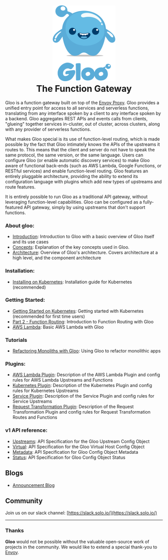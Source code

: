 

<h1 align="center">
    <img src="docs/Gloo-01.png" alt="Gloo" width="200" height="242">
  <br>
  The Function Gateway
</h1>

Gloo is a function gateway built on top of the [Envoy Proxy](https://www.Envoyproxy.io). Gloo provides a unified entry point for access to all services and serverless functions, translating from any interface spoken by a client to any interface spoken by a backend. Gloo aggregates REST APIs and events calls from clients, "glueing" together services in-cluster, out of cluster, across clusters, along with any provider of serverless functions.

What makes Gloo special is its use of function-level routing, which is made possible by the fact that Gloo intimately knows the APIs of the upstreams it routes to. This means that the client and server do not have to speak the same protocol, the same version, or the same language. Users can configure Gloo (or enable automatic discovery services) to make Gloo aware of functional back-ends (such as AWS Lambda, Google Functions, or RESTful services) and enable function-level routing. Gloo features an entirely pluggable architecture, providing the ability to extend its configuration language with plugins which add new types of upstreams and route features.

It is entirely possible to run Gloo as a traditional API gateway, without leveraging function-level capabilities. Gloo can be configured as a fully-featured API gateway, simply by using upstreams that don't support functions.

### About gloo:
* [Introduction](docs/introduction/introduction.md): Introduction to Gloo with a basic overview of Gloo itself and its use cases 
* [Concepts](docs/introduction/concepts.md): Explanation of the key concepts used in Gloo.
* [Architecture](docs/introduction/architecture.md): Overview of Gloo's architecture. Covers architecture at a high level, and 
the component architecture
### Installation:
* [Installing on Kubernetes](docs/installation/kubernetes.md): Installation guide for Kubernetes (recommended) 
### Getting Started:
* [Getting Started on Kubernetes](docs/getting_started/kubernetes/1.md): Getting started with Kubernetes (recommended for first time users)
* [Part 2 - Function Routing](docs/getting_started/kubernetes/2.md): Introduction to Function Routing with Gloo
* [AWS Lambda](docs/getting_started/aws/lambda.md): Basic AWS Lambda with Gloo
### Tutorials
* [Refactoring Monoliths with Gloo](docs/tutorials/refactor_monolith.md): Using Gloo to refactor monolithic apps
### Plugins:
* [AWS Lambda Plugin](docs/plugins/aws.md): Description of the AWS Lambda Plugin and config rules for AWS Lambda Upstreams and Functions 
* [Kubernetes Plugin](docs/plugins/kubernetes.md): Description of the Kubernetes Plugin and config rules for Kubernetes Upstreams  
* [Service Plugin](docs/plugins/service.md): Description of the Service Plugin and config rules for Service Upstreams
* [Request Transformation Plugin](docs/plugins/request_transformation.md): Description of the Request Transformation Plugin and config rules for Request Transformation Routes and Functions 

### v1 API reference:
* [Upstreams](docs/v1/upstream.md): API Specification for the Gloo Upstream Config Object
* [Virtual](docs/v1/virtualhost.md): API Specification for the Gloo Virtual Host Config Object
* [Metadata](docs/v1/metadata.md): API Specification for Gloo Config Object Metadata
* [Status](docs/v1/status.md): API Specification for Gloo Config Object Status


Blogs
-----
* [Announcement Blog](https://medium.com/solo-io/announcing-gloo-the-function-gateway-3f0860ef6600)


Community
-----
Join us on our slack channel: [https://slack.solo.io/](https://slack.solo.io/)

---

### Thanks

**Gloo** would not be possible without the valuable open-source work of projects in the community. We would like to extend a special thank-you to [Envoy](https://www.envoyproxy.io).



<!--# Features
- GCF plugin
- Openapi upstream extension
- Route extensions plugin
- Transformation plugin
- Ingress Controller
- kubernetes service discovery
- gloo config
  - kubernetes
  - vault secret watcher
  - file
- gloo event plugin / gateway
- gloo-sdk-go
- gloo-sdk-node
- SNI config
- Detailed virtualhost rules
- Detailed upstream rules
- glooctl
- thetool
- function discovery
- building without the tool
- deployment without the tool

- getting started in cluster
- getting started out of cluster no kube
- geting started with istio
- getting started using discovery services
- getting started hybrid app example
- getting started multiplexing example
- getting started event gateway
- architecture
- writing plugins (all different kinds of plugins)
  - plugin stages
# document that we call GetFilters after the other plugins (maybe document the order of everything)
-->